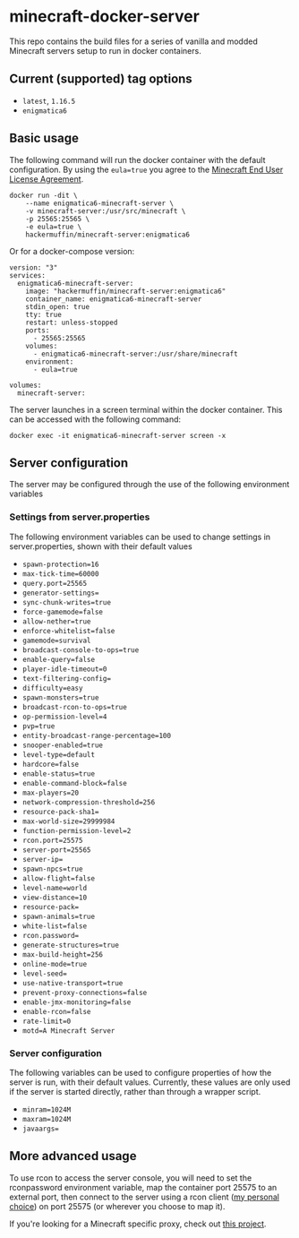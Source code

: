 # minecraft-docker-server

This repo contains the build files for a series of vanilla and modded Minecraft servers setup to run in docker containers.

## Current (supported) tag options
- `latest`, `1.16.5`
- `enigmatica6`

## Basic usage

The following command will run the docker container with the default configuration. By using the `eula=true` you agree to the [Minecraft End User License Agreement](https://www.minecraft.net/en-us/eula). 

``` console
docker run -dit \
    --name enigmatica6-minecraft-server \
    -v minecraft-server:/usr/src/minecraft \
    -p 25565:25565 \
    -e eula=true \
    hackermuffin/minecraft-server:enigmatica6
```

Or for a docker-compose version:

``` console
version: "3"
services:
  enigmatica6-minecraft-server:
    image: "hackermuffin/minecraft-server:enigmatica6"
    container_name: enigmatica6-minecraft-server
    stdin_open: true
    tty: true
    restart: unless-stopped
    ports:
      - 25565:25565
    volumes:
      - enigmatica6-minecraft-server:/usr/share/minecraft
    environment:
      - eula=true

volumes:
  minecraft-server:
```

The server launches in a screen terminal within the docker container. This can be accessed with the following command:
``` console
docker exec -it enigmatica6-minecraft-server screen -x
```

## Server configuration
The server may be configured through the use of the following environment variables
### Settings from server.properties
The following environment variables can be used to change settings in server.properties, shown with their default values

- `spawn-protection=16`
- `max-tick-time=60000`
- `query.port=25565`
- `generator-settings=`
- `sync-chunk-writes=true`
- `force-gamemode=false`
- `allow-nether=true`
- `enforce-whitelist=false`
- `gamemode=survival`
- `broadcast-console-to-ops=true`
- `enable-query=false`
- `player-idle-timeout=0`
- `text-filtering-config=`
- `difficulty=easy`
- `spawn-monsters=true`
- `broadcast-rcon-to-ops=true`
- `op-permission-level=4`
- `pvp=true`
- `entity-broadcast-range-percentage=100`
- `snooper-enabled=true`
- `level-type=default`
- `hardcore=false`
- `enable-status=true`
- `enable-command-block=false`
- `max-players=20`
- `network-compression-threshold=256`
- `resource-pack-sha1=`
- `max-world-size=29999984`
- `function-permission-level=2`
- `rcon.port=25575`
- `server-port=25565`
- `server-ip=`
- `spawn-npcs=true`
- `allow-flight=false`
- `level-name=world`
- `view-distance=10`
- `resource-pack=`
- `spawn-animals=true`
- `white-list=false`
- `rcon.password=`
- `generate-structures=true`
- `max-build-height=256`
- `online-mode=true`
- `level-seed=`
- `use-native-transport=true`
- `prevent-proxy-connections=false`
- `enable-jmx-monitoring=false`
- `enable-rcon=false`
- `rate-limit=0`
- `motd=A Minecraft Server`

### Server configuration
The following variables can be used to configure properties of how the server is run, with their default values. Currently, these values are only used if the server is started directly, rather than through a wrapper script.

- `minram=1024M`
- `maxram=1024M`
- `javaargs=`

## More advanced usage

To use rcon to access the server console, you will need to set the rconpassword environment variable, map the container port 25575 to an external port, then connect to the server using a rcon client ([my personal choice](https://github.com/Tiiffi/mcrcon)) on port 25575 (or wherever you choose to map it).


If you're looking for a Minecraft specific proxy, check out [this project](https://github.com/janispritzkau/minecraft-reverse-proxy).
